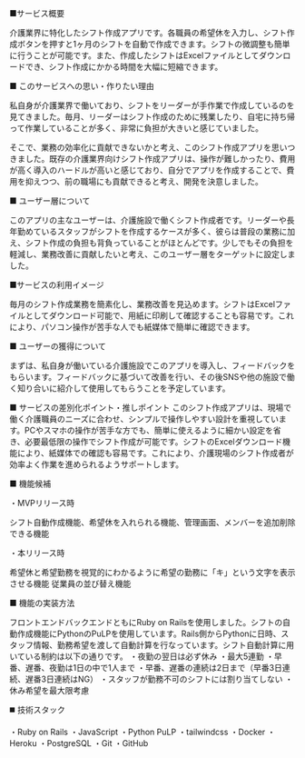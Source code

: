 ■サービス概要

介護業界に特化したシフト作成アプリです。各職員の希望休を入力し、シフト作成ボタンを押すと1ヶ月のシフトを自動で作成できます。シフトの微調整も簡単に行うことが可能です。また、作成したシフトはExcelファイルとしてダウンロードでき、シフト作成にかかる時間を大幅に短縮できます。

■ このサービスへの思い・作りたい理由

私自身が介護業界で働いており、シフトをリーダーが手作業で作成しているのを見てきました。毎月、リーダーはシフト作成のために残業したり、自宅に持ち帰って作業していることが多く、非常に負担が大きいと感じていました。

そこで、業務の効率化に貢献できないかと考え、このシフト作成アプリを思いつきました。既存の介護業界向けシフト作成アプリは、操作が難しかったり、費用が高く導入のハードルが高いと感じており、自分でアプリを作成することで、費用を抑えつつ、前の職場にも貢献できると考え、開発を決意しました。

■ ユーザー層について

このアプリの主なユーザーは、介護施設で働くシフト作成者です。リーダーや長年勤めているスタッフがシフトを作成するケースが多く、彼らは普段の業務に加え、シフト作成の負担も背負っていることがほとんどです。少しでもその負担を軽減し、業務改善に貢献したいと考え、このユーザー層をターゲットに設定しました。

■サービスの利用イメージ

毎月のシフト作成業務を簡素化し、業務改善を見込めます。シフトはExcelファイルとしてダウンロード可能で、用紙に印刷して確認することも容易です。これにより、パソコン操作が苦手な人でも紙媒体で簡単に確認できます。

■ ユーザーの獲得について

まずは、私自身が働いている介護施設でこのアプリを導入し、フィードバックをもらいます。フィードバックに基づいて改善を行い、その後SNSや他の施設で働く知り合いに紹介して使用してもらうことを予定しています。

■ サービスの差別化ポイント・推しポイント
 このシフト作成アプリは、現場で働く介護職員のニーズに合わせ、シンプルで操作しやすい設計を重視しています。PCやスマホの操作が苦手な方でも、簡単に使えるように細かい設定を省き、必要最低限の操作でシフト作成が可能です。シフトのExcelダウンロード機能により、紙媒体での確認も容易です。これにより、介護現場のシフト作成者が効率よく作業を進められるようサポートします。

■ 機能候補

・MVPリリース時

シフト自動作成機能、希望休を入れられる機能、管理画面、メンバーを追加削除できる機能

・本リリース時

希望休と希望勤務を視覚的にわかるように希望の勤務に「キ」という文字を表示させる機能
従業員の並び替え機能

■ 機能の実装方法

フロントエンドバックエンドともにRuby on Railsを使用しました。シフトの自動作成機能にPythonのPuLPを使用しています。Rails側からPythonに日時、スタッフ情報、勤務希望を渡して自動計算を行なっています。シフト自動計算に用いている制約は以下の通りです。
・夜勤の翌日は必ず休み
・最大5連勤
・早番、遅番、夜勤は1日の中で1人まで
・早番、遅番の連続は2日まで（早番3日連続、遅番3日連続はNG）
・スタッフが勤務不可のシフトには割り当てしない
・休み希望を最大限考慮

◼️ 技術スタック

・Ruby on Rails
・JavaScript
・Python PuLP
・tailwindcss
・Docker
・Heroku
・PostgreSQL
・Git
・GitHub
